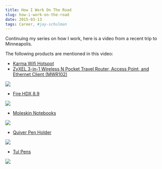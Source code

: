```yaml
---
title: How I Work On The Road
slug: how-i-work-on-the-road
date: 2015-03-13
tags: Career, #jay-schulman
---
```


Continuing my series on how I work, here is a video from a recent trip to Minneapolis.

The following products are mentioned in this video:

- [Karma Wifi Hotspot](https://yourkarma.com/invite/pyxxxg)
- [ZyXEL 3-in-1 Wireless N Pocket Travel Router, Access Point, and Ethernet Client (MWR102)](http://www.amazon.com/gp/product/B005WKIKA0/ref=as_li_tl?ie=UTF8&amp;camp=1789&amp;creative=390957&amp;creativeASIN=B005WKIKA0&amp;linkCode=as2&amp;tag=jayschulman-20&amp;linkId=Y2WFAECOVMYCGC6E)

![](__GHOST_URL__/content/images/max/800/0-YZVLae3uTNGRy5dG.gif)
- [Fire HDX 8.9](http://www.amazon.com/gp/product/B00HCNHDN0/ref=as_li_tl?ie=UTF8&amp;camp=1789&amp;creative=390957&amp;creativeASIN=B00HCNHDN0&amp;linkCode=as2&amp;tag=jayschulman-20&amp;linkId=PRPS6QSJGWHZC5TA)

![](__GHOST_URL__/content/images/max/800/0-nC1tzdtt6m4Frk7H.gif)
- [Moleskin Notebooks](http://www.amazon.com/s/?_encoding=UTF8&amp;camp=1789&amp;creative=390957&amp;field-author=Moleskine&amp;linkCode=ur2&amp;search-alias=books&amp;sort=relevancerank&amp;tag=jayschulman-20&amp;text=Moleskine&amp;linkId=25H7DS7Z2IQPJL5M)

![](__GHOST_URL__/content/images/max/800/0-WgSlyeZVLLZZ5jLT.gif)
- [Quiver Pen Holder](http://www.amazon.com/s/?_encoding=UTF8&amp;camp=1789&amp;creative=390957&amp;field-brandtextbin=Quiver%20Global%20LLC.&amp;linkCode=ur2&amp;node=1064954&amp;tag=jayschulman-20&amp;linkId=7OQA74CISHD2JVXO)

![](__GHOST_URL__/content/images/max/800/0-7ZHSd8VIh3c1jYNV.gif)
- [Tul Pens](http://www.amazon.com/s/?_encoding=UTF8&amp;camp=1789&amp;creative=390957&amp;field-keywords=tul%20pens&amp;linkCode=ur2&amp;sprefix=tul%20pen%2Caps%2C329&amp;tag=jayschulman-20&amp;url=search-alias%3Doffice-products&amp;linkId=VMOP33KSVIYU76F7)

![](__GHOST_URL__/content/images/max/800/0-VnSMMKrWEyoH-zsq.gif)
